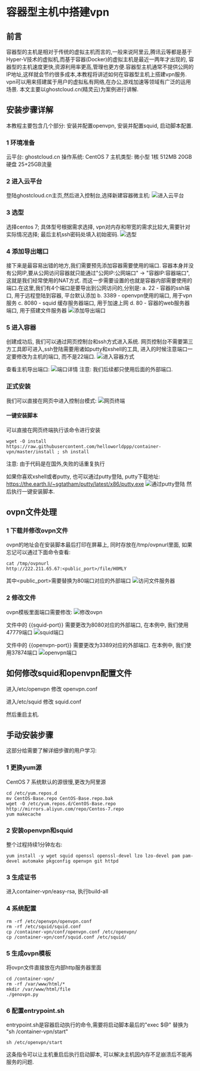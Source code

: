 # 容器型主机中搭建vpn

## 前言
容器型的主机是相对于传统的虚拟主机而言的,一般来说阿里云,腾讯云等都是基于Hyper-V技术的虚拟机,而基于容器(Docker)的虚拟主机是最近一两年才出现的,
容器型的主机速度更快,资源利用率更高,管理也更方便.容器型主机通常不提供公网的IP地址,这样就会节约很多成本,本教程将讲述如何在容器型主机上搭建vpn服务.
vpn可以用来搭建属于用户的虚拟私有网络,在办公,游戏加速等领域有广泛的运用场景. 本文主要以ghostcloud.cn(精灵云)为案例进行讲解.


## 安装步骤详解

本教程主要包含几个部分: 安装并配置openvpn, 安装并配置squid, 启动脚本配置.

### 1 环境准备

云平台: ghostcloud.cn
操作系统: CentOS 7
主机类型: 微小型 1核 512MB 20GB硬盘 25+25GB流量

### 2 进入云平台
登陆ghostcloud.cn主页,然后进入控制台,选择新建容器微主机:
![进入云平台](img/enter.png)

### 3 选型
选择centos 7; 具体型号根据需求选择, vpn对内存和带宽的需求比较大,需要针对实际情况选择; 最后主机ssh密码处填入初始密码.
![选型](img/select.png)

### 4 添加导出端口
接下来是最容易出错的地方,我们需要预先添加容器需要使用的端口. 容器本身并没有公网IP,要从公网访问容器就只能通过"公网IP:公网端口" -> "容器IP:容器端口",
这就是我们经常使用的NAT方式. 而这一步需要设置的也就是容器内部需要使用的端口.在这里,我们有4个端口是要导出到公网访问的,分别是:
a. 22 - 容器的ssh端口, 用于远程登陆到容器, 平台默认添加
b. 3389 - openvpn使用的端口, 用于vpn服务
c. 8080 - squid 缓存服务器端口, 用于加速上网
d. 80 - 容器的web服务器端口, 用于搭建文件服务器
![添加导出端口](img/ports.png)

### 5 进入容器
创建成功后, 我们可以通过网页控制台和ssh方式进入系统. 网页控制台不需要第三方工具即可进入,ssh登陆需要用诸如putty和xshell的工具, 进入的时候注意端口一定要修改为主机的端口,
而不是22端口.
![进入容器方式](img/login.png)

查看主机导出端口:
![端口详情](img/ports-detail.png)
注意: 我们后续都只使用后面的外部端口.

### 正式安装
我们可以直接在网页中进入控制台模式:
![网页终端](img/web-terminal.png)

#### 一键安装脚本
可以直接在网页终端执行该命令进行安装
```
wget -O install https://raw.githubusercontent.com/helloworldppp/container-vpn/master/install ; sh install
```
注意: 由于代码是在国外,失败的话重复执行

如果你喜欢xshell或者putty, 也可以通过putty登陆, putty下载地址: https://the.earth.li/~sgtatham/putty/latest/x86/putty.exe
![通过putty登陆](img/putty-ssh.png)
然后执行一键安装脚本.

## ovpn文件处理

### 1 下载并修改ovpn文件
ovpn的地址会在安装脚本最后打印在屏幕上, 同时存放在/tmp/ovpnurl里面, 如果忘记可以通过下面命令查看:
```
cat /tmp/ovpnurl
http://222.211.65.67:<public_port>/file/H0MLY
```
其中<public_port>需要替换为80端口对应的外部端口
![访问文件服务器](img/fileserver.png)

### 2 修改文件
ovpn模板里面端口需要修改:
![修改ovpn](img/change-ports.png)

文件中的 {{squid-port}} 需要更改为8080对应的外部端口, 在本例中, 我们使用 47779端口
![squid端口](img/squid-port.png)

文件中的 {{openvpn-port}} 需要更改为3389对应的外部端口. 在本例中, 我们使用37874端口
![openvpn端口](img/openvpn-port.png)

## 如何修改squid和openvpn配置文件
进入/etc/openvpn 修改 openvpn.conf

进入/etc/squid 修改 squid.conf

然后重启主机.


## 手动安装步骤
这部分给需要了解详细步骤的用户学习:

### 1 更换yum源
CentOS 7 系统默认的源很慢,更改为阿里源
```
cd /etc/yum.repos.d
mv CentOS-Base.repo CentOS-Base.repo.bak
wget -O /etc/yum.repos.d/CentOS-Base.repo http://mirrors.aliyun.com/repo/Centos-7.repo
yum makecache
```

### 2 安装openvpn和squid
整个过程持续1分钟左右:
```
yum install -y wget squid openssl openssl-devel lzo lzo-devel pam pam-devel automake pkgconfig openvpn git httpd
```

### 3 生成证书
进入container-vpn/easy-rsa, 执行build-all

### 4 系统配置
```
rm -rf /etc/openvpn/openvpn.conf
rm -rf /etc/squid/squid.conf
cp /container-vpn/conf/openvpn.conf /etc/openvpn/
cp /container-vpn/conf/squid.conf /etc/squid/
```

### 5 生成ovpn模板
将ovpn文件直接放在内部http服务器里面
```
cd /container-vpn/
rm -rf /var/www/html/*
mkdir /var/www/html/file
./genovpn.py
```

### 6 配置entrypoint.sh
entrypoint.sh是容器启动执行的命令,需要将启动脚本最后的"exec $@" 替换为 "sh /container-vpn/start"
```
sh /etc/openvpn/start
```
这条指令可以让主机重启后执行启动脚本, 可以解决主机因内存不足崩溃后不能再服务的问题.

